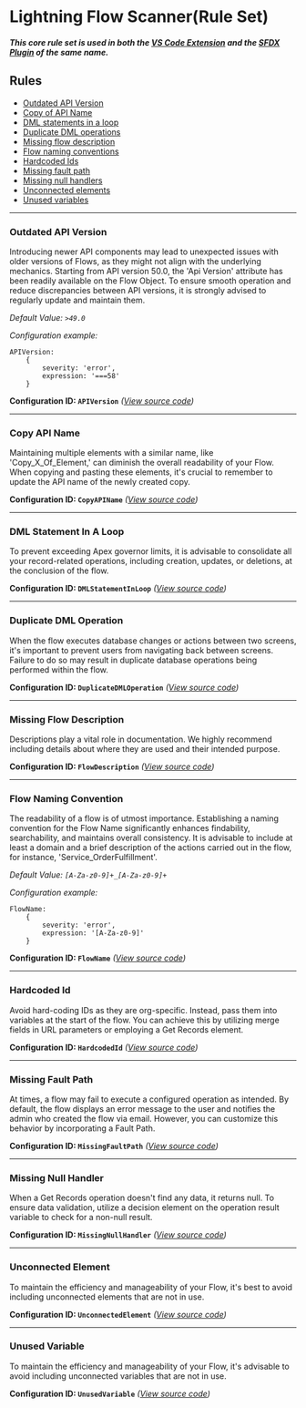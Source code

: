 # Lightning Flow Scanner(Rule Set)

##### _This core rule set is used in both the [VS Code Extension](https://marketplace.visualstudio.com/items?itemName=ForceConfigControl.lightningflowscanner&ssr=false#review-details) and the [SFDX Plugin](https://www.npmjs.com/package/lightning-flow-scanner) of the same name._

## Rules

- [Outdated API Version](#outdated-api-version)
- [Copy of API Name](#copy-of-api-name)
- [DML statements in a loop](#dml-statements-in-a-loop)
- [Duplicate DML operations](#duplicate-dml-operations)
- [Missing flow description](#missing-flow-description)
- [Flow naming conventions](#flow-naming-conventions)
- [Hardcoded Ids](#hardcoded-ids)
- [Missing fault path](#missing-fault-path)
- [Missing null handlers](#missing-null-handlers)
- [Unconnected elements](#unconnected-elements)
- [Unused variables](#unused-variables) 

___

### Outdated API Version

Introducing newer API components may lead to unexpected issues with older versions of Flows, as they might not align with the underlying mechanics. Starting from API version 50.0, the 'Api Version' attribute has been readily available on the Flow Object. To ensure smooth operation and reduce discrepancies between API versions, it is strongly advised to regularly update and maintain them.

_Default Value: `>49.0`_

_Configuration example:_
```
APIVersion:
    {
        severity: 'error',
        expression: '===58'
    }
```

**Configuration ID: `APIVersion`**
_([View source code](https://github.com/Force-Config-Control/lightning-flow-scanner-core/tree/master/src/main/rules/APIVersion.ts))_

___

### Copy API Name

Maintaining multiple elements with a similar name, like 'Copy_X_Of_Element,' can diminish the overall readability of your Flow. When copying and pasting these elements, it's crucial to remember to update the API name of the newly created copy.

**Configuration ID: `CopyAPIName`**
_([View source code](https://github.com/Force-Config-Control/lightning-flow-scanner-core/tree/master/src/main/rules/CopyAPIName.ts))_

___

### DML Statement In A Loop

To prevent exceeding Apex governor limits, it is advisable to consolidate all your record-related operations, including creation, updates, or deletions, at the conclusion of the flow.

**Configuration ID: `DMLStatementInLoop`**
_([View source code](https://github.com/Force-Config-Control/lightning-flow-scanner-core/tree/master/src/main/rules/DMLStatementInLoop.ts))_

___

### Duplicate DML Operation

When the flow executes database changes or actions between two screens, it's important to prevent users from navigating back between screens. Failure to do so may result in duplicate database operations being performed within the flow.

**Configuration ID: `DuplicateDMLOperation`**
_([View source code](https://github.com/Force-Config-Control/lightning-flow-scanner-core/tree/master/src/main/rules/DuplicateDMLOperation.ts))_

___

### Missing Flow Description

Descriptions play a vital role in documentation. We highly recommend including details about where they are used and their intended purpose.

**Configuration ID: `FlowDescription`** 
_([View source code](https://github.com/Force-Config-Control/lightning-flow-scanner-core/tree/master/src/main/rules/FlowDescription.ts))_

___

### Flow Naming Convention

The readability of a flow is of utmost importance. Establishing a naming convention for the Flow Name significantly enhances findability, searchability, and maintains overall consistency. It is advisable to include at least a domain and a brief description of the actions carried out in the flow, for instance, 'Service_OrderFulfillment'.

_Default Value: `[A-Za-z0-9]+_[A-Za-z0-9]+`_

_Configuration example:_
```
FlowName:
    {
        severity: 'error',
        expression: '[A-Za-z0-9]'
    }
```

**Configuration ID: `FlowName`** 
_([View source code](https://github.com/Force-Config-Control/lightning-flow-scanner-core/tree/master/src/main/rules/FlowName.ts))_

___

### Hardcoded Id

Avoid hard-coding IDs as they are org-specific. Instead, pass them into variables at the start of the flow. You can achieve this by utilizing merge fields in URL parameters or employing a Get Records element.

**Configuration ID: `HardcodedId`** 
_([View source code](https://github.com/Force-Config-Control/lightning-flow-scanner-core/tree/master/src/main/rules/HardcodedId.ts))_

___

### Missing Fault Path

At times, a flow may fail to execute a configured operation as intended. By default, the flow displays an error message to the user and notifies the admin who created the flow via email. However, you can customize this behavior by incorporating a Fault Path.

**Configuration ID: `MissingFaultPath`** 
_([View source code](https://github.com/Force-Config-Control/lightning-flow-scanner-core/tree/master/src/main/rules/MissingFaultPath.ts))_

___

### Missing Null Handler

When a Get Records operation doesn't find any data, it returns null. To ensure data validation, utilize a decision element on the operation result variable to check for a non-null result.

**Configuration ID: `MissingNullHandler`** 
_([View source code](https://github.com/Force-Config-Control/lightning-flow-scanner-core/tree/master/src/main/rules/MissingNullHandler.ts))_

___

### Unconnected Element

To maintain the efficiency and manageability of your Flow, it's best to avoid including unconnected elements that are not in use.

**Configuration ID: `UnconnectedElement`**
_([View source code](https://github.com/Force-Config-Control/lightning-flow-scanner-core/tree/master/src/main/rules/UnconnectedElement.ts))_

___

### Unused Variable

To maintain the efficiency and manageability of your Flow, it's advisable to avoid including unconnected variables that are not in use. 

**Configuration ID: `UnusedVariable`** 
_([View source code](https://github.com/Force-Config-Control/lightning-flow-scanner-core/tree/master/src/main/rules/UnusedVariable.ts))_
